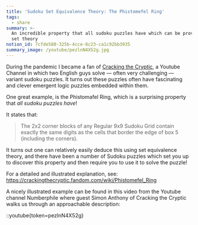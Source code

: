 ```yaml
---
title: 'Sudoku Set Equivalence Theory: The Phistomefel Ring'
tags:
  - share
summary: >-
  An incredible property that all sudoku puzzles have which can be proven with
  set theory
notion_id: 7cfde580-325b-4cce-8c23-ca1c92bb3935
summary_image: /youtube/pezlnN4X52g.jpg
---
```

During the pandemic I became a fan of [Cracking the Cryptic](https://www.youtube.com/c/CrackingTheCryptic), a Youtube Channel in which two English guys solve — often very challenging — variant sudoku puzzles. It turns out these puzzles often have fascinating and clever emergent logic puzzles embedded within them.

One great example, is the Phistomafel Ring, which is a surprising property that _all sudoku puzzles have_!

It states that:

> The 2x2 corner blocks of any Regular 9x9 Sudoku Grid contain exactly the same digits as the cells that border the edge of box 5 (including the corners).

It turns out one can relatively easily deduce this using set equivalence theory, and there have been a number of Sudoku puzzles which set you up to discover this property and then require you to use it to solve the puzzle!

For a detailed and illustrated explanation, see: <https://crackingthecryptic.fandom.com/wiki/Phistomefel_Ring>

A nicely illustrated example can be found in this video from the Youtube channel Numberphile where guest Simon Anthony of Cracking the Cryptic walks us through an approachable description:

::youtube{token=pezlnN4X52g}
